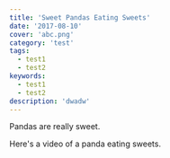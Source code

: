 ```yaml
---
title: 'Sweet Pandas Eating Sweets'
date: '2017-08-10'
cover: 'abc.png'
category: 'test'
tags:
  - test1
  - test2
keywords:
  - test1
  - test2
description: 'dwadw'
---
```


Pandas are really sweet.

Here's a video of a panda eating sweets.
